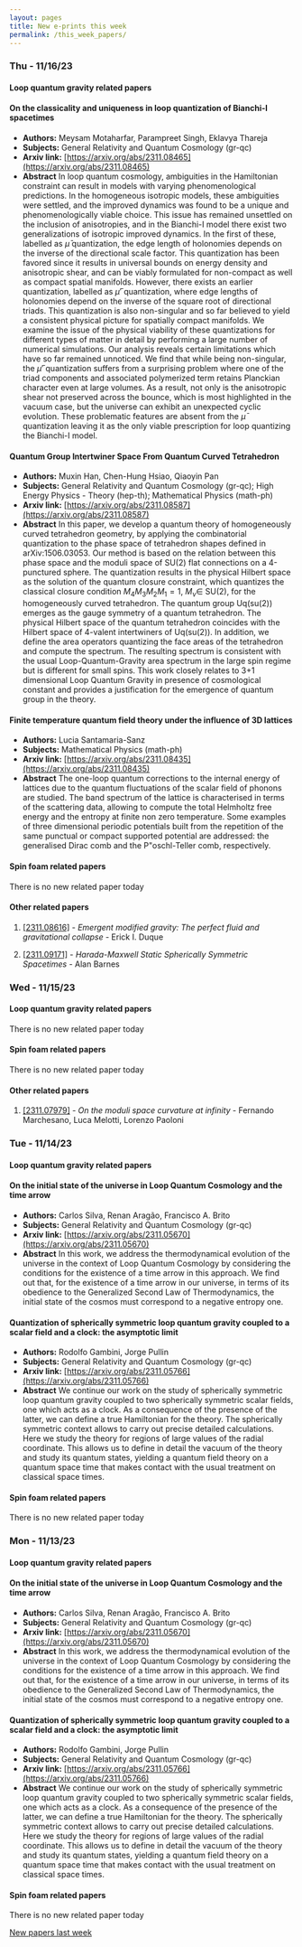 ```yaml
---
layout: pages
title: New e-prints this week
permalink: /this_week_papers/
---
```




### Thu - 11/16/23

#### Loop quantum gravity related papers

#### **On the classicality and uniqueness in loop quantization of Bianchi-I  spacetimes**
 - **Authors:** Meysam Motaharfar, Parampreet Singh, Eklavya Thareja
 - **Subjects:** General Relativity and Quantum Cosmology (gr-qc)
 - **Arxiv link:** [https://arxiv.org/abs/2311.08465](https://arxiv.org/abs/2311.08465)
 - **Abstract**
 In loop quantum cosmology, ambiguities in the Hamiltonian constraint can result in models with varying phenomenological predictions. In the homogeneous isotropic models, these ambiguities were settled, and the improved dynamics was found to be a unique and phenomenologically viable choice. This issue has remained unsettled on the inclusion of anisotropies, and in the Bianchi-I model there exist two generalizations of isotropic improved dynamics. In the first of these, labelled as $\bar \mu$ quantization, the edge length of holonomies depends on the inverse of the directional scale factor. This quantization has been favored since it results in universal bounds on energy density and anisotropic shear, and can be viably formulated for non-compact as well as compact spatial manifolds. However, there exists an earlier quantization, labelled as $\bar \mu'$ quantization, where edge lengths of holonomies depend on the inverse of the square root of directional triads. This quantization is also non-singular and so far believed to yield a consistent physical picture for spatially compact manifolds. We examine the issue of the physical viability of these quantizations for different types of matter in detail by performing a large number of numerical simulations. Our analysis reveals certain limitations which have so far remained unnoticed. We find that while being non-singular, the $\bar \mu'$ quantization suffers from a surprising problem where one of the triad components and associated polymerized term retains Planckian character even at large volumes. As a result, not only is the anisotropic shear not preserved across the bounce, which is most highlighted in the vacuum case, but the universe can exhibit an unexpected cyclic evolution. These problematic features are absent from the $\bar \mu$ quantization leaving it as the only viable prescription for loop quantizing the Bianchi-I model. 

#### **Quantum Group Intertwiner Space From Quantum Curved Tetrahedron**
 - **Authors:** Muxin Han, Chen-Hung Hsiao, Qiaoyin Pan
 - **Subjects:** General Relativity and Quantum Cosmology (gr-qc); High Energy Physics - Theory (hep-th); Mathematical Physics (math-ph)
 - **Arxiv link:** [https://arxiv.org/abs/2311.08587](https://arxiv.org/abs/2311.08587)
 - **Abstract**
 In this paper, we develop a quantum theory of homogeneously curved tetrahedron geometry, by applying the combinatorial quantization to the phase space of tetrahedron shapes defined in arXiv:1506.03053. Our method is based on the relation between this phase space and the moduli space of SU(2) flat connections on a 4-punctured sphere. The quantization results in the physical Hilbert space as the solution of the quantum closure constraint, which quantizes the classical closure condition $M_4M_3M_2M_1=1$, $M_\nu\in$ SU(2), for the homogeneously curved tetrahedron. The quantum group Uq(su(2)) emerges as the gauge symmetry of a quantum tetrahedron. The physical Hilbert space of the quantum tetrahedron coincides with the Hilbert space of 4-valent intertwiners of Uq(su(2)). In addition, we define the area operators quantizing the face areas of the tetrahedron and compute the spectrum. The resulting spectrum is consistent with the usual Loop-Quantum-Gravity area spectrum in the large spin regime but is different for small spins. This work closely relates to 3+1 dimensional Loop Quantum Gravity in presence of cosmological constant and provides a justification for the emergence of quantum group in the theory. 

#### **Finite temperature quantum field theory under the influence of 3D  lattices**
 - **Authors:** Lucia Santamaria-Sanz
 - **Subjects:** Mathematical Physics (math-ph)
 - **Arxiv link:** [https://arxiv.org/abs/2311.08435](https://arxiv.org/abs/2311.08435)
 - **Abstract**
 The one-loop quantum corrections to the internal energy of lattices due to the quantum fluctuations of the scalar field of phonons are studied. The band spectrum of the lattice is characterised in terms of the scattering data, allowing to compute the total Helmholtz free energy and the entropy at finite non zero temperature. Some examples of three dimensional periodic potentials built from the repetition of the same punctual or compact supported potential are addressed: the generalised Dirac comb and the P\"oschl-Teller comb, respectively. 

#### Spin foam related papers

There is no new related paper today 



#### Other related papers

1. [[2311.08616]](https://arxiv.org/abs/2311.08616) - *Emergent modified gravity: The perfect fluid and gravitational collapse* - Erick I. Duque

1. [[2311.09171]](https://arxiv.org/abs/2311.09171) - *Harada-Maxwell Static Spherically Symmetric Spacetimes* - Alan Barnes



### Wed - 11/15/23

#### Loop quantum gravity related papers

There is no new related paper today 

#### Spin foam related papers

There is no new related paper today 



#### Other related papers

1. [[2311.07979]](https://arxiv.org/abs/2311.07979) - *On the moduli space curvature at infinity* - Fernando Marchesano, Luca Melotti, Lorenzo Paoloni



### Tue - 11/14/23

#### Loop quantum gravity related papers

#### **On the initial state of the universe in Loop Quantum Cosmology and the  time arrow**
 - **Authors:** Carlos Silva, Renan Aragão, Francisco A. Brito
 - **Subjects:** General Relativity and Quantum Cosmology (gr-qc)
 - **Arxiv link:** [https://arxiv.org/abs/2311.05670](https://arxiv.org/abs/2311.05670)
 - **Abstract**
 In this work, we address the thermodynamical evolution of the universe in the context of Loop Quantum Cosmology by considering the conditions for the existence of a time arrow in this approach. We find out that, for the existence of a time arrow in our universe, in terms of its obedience to the Generalized Second Law of Thermodynamics, the initial state of the cosmos must correspond to a negative entropy one. 

#### **Quantization of spherically symmetric loop quantum gravity coupled to a  scalar field and a clock: the asymptotic limit**
 - **Authors:** Rodolfo Gambini, Jorge Pullin
 - **Subjects:** General Relativity and Quantum Cosmology (gr-qc)
 - **Arxiv link:** [https://arxiv.org/abs/2311.05766](https://arxiv.org/abs/2311.05766)
 - **Abstract**
 We continue our work on the study of spherically symmetric loop quantum gravity coupled to two spherically symmetric scalar fields, one which acts as a clock. As a consequence of the presence of the latter, we can define a true Hamiltonian for the theory. The spherically symmetric context allows to carry out precise detailed calculations. Here we study the theory for regions of large values of the radial coordinate. This allows us to define in detail the vacuum of the theory and study its quantum states, yielding a quantum field theory on a quantum space time that makes contact with the usual treatment on classical space times. 

#### Spin foam related papers

There is no new related paper today 

### Mon - 11/13/23

#### Loop quantum gravity related papers

#### **On the initial state of the universe in Loop Quantum Cosmology and the  time arrow**
 - **Authors:** Carlos Silva, Renan Aragão, Francisco A. Brito
 - **Subjects:** General Relativity and Quantum Cosmology (gr-qc)
 - **Arxiv link:** [https://arxiv.org/abs/2311.05670](https://arxiv.org/abs/2311.05670)
 - **Abstract**
 In this work, we address the thermodynamical evolution of the universe in the context of Loop Quantum Cosmology by considering the conditions for the existence of a time arrow in this approach. We find out that, for the existence of a time arrow in our universe, in terms of its obedience to the Generalized Second Law of Thermodynamics, the initial state of the cosmos must correspond to a negative entropy one. 

#### **Quantization of spherically symmetric loop quantum gravity coupled to a  scalar field and a clock: the asymptotic limit**
 - **Authors:** Rodolfo Gambini, Jorge Pullin
 - **Subjects:** General Relativity and Quantum Cosmology (gr-qc)
 - **Arxiv link:** [https://arxiv.org/abs/2311.05766](https://arxiv.org/abs/2311.05766)
 - **Abstract**
 We continue our work on the study of spherically symmetric loop quantum gravity coupled to two spherically symmetric scalar fields, one which acts as a clock. As a consequence of the presence of the latter, we can define a true Hamiltonian for the theory. The spherically symmetric context allows to carry out precise detailed calculations. Here we study the theory for regions of large values of the radial coordinate. This allows us to define in detail the vacuum of the theory and study its quantum states, yielding a quantum field theory on a quantum space time that makes contact with the usual treatment on classical space times. 

#### Spin foam related papers

There is no new related paper today 




[New papers last week]({{site.url}}/archived/weekly/pre-prints/2023/11/13/archived_weekly_papers.html)